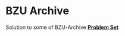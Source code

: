 # BZU Archive

 Solution to some of BZU-Archive **[Problem Set](https://www.hackerrank.com/contests/bzu-archive-problems/challenges)**